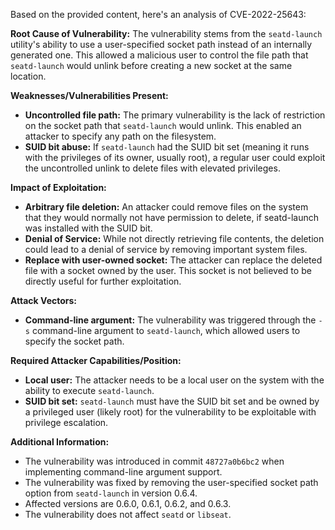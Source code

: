 Based on the provided content, here's an analysis of CVE-2022-25643:

**Root Cause of Vulnerability:**
The vulnerability stems from the `seatd-launch` utility's ability to use a user-specified socket path instead of an internally generated one. This allowed a malicious user to control the file path that `seatd-launch` would unlink before creating a new socket at the same location.

**Weaknesses/Vulnerabilities Present:**
- **Uncontrolled file path:** The primary vulnerability is the lack of restriction on the socket path that `seatd-launch` would unlink. This enabled an attacker to specify any path on the filesystem.
- **SUID bit abuse:** If `seatd-launch` had the SUID bit set (meaning it runs with the privileges of its owner, usually root), a regular user could exploit the uncontrolled unlink to delete files with elevated privileges.

**Impact of Exploitation:**
- **Arbitrary file deletion:** An attacker could remove files on the system that they would normally not have permission to delete, if seatd-launch was installed with the SUID bit.
- **Denial of Service:** While not directly retrieving file contents, the deletion could lead to a denial of service by removing important system files.
- **Replace with user-owned socket:** The attacker can replace the deleted file with a socket owned by the user. This socket is not believed to be directly useful for further exploitation.

**Attack Vectors:**
- **Command-line argument:** The vulnerability was triggered through the `-s` command-line argument to `seatd-launch`, which allowed users to specify the socket path.

**Required Attacker Capabilities/Position:**
- **Local user:** The attacker needs to be a local user on the system with the ability to execute `seatd-launch`.
- **SUID bit set:**  `seatd-launch` must have the SUID bit set and be owned by a privileged user (likely root) for the vulnerability to be exploitable with privilege escalation.

**Additional Information:**
- The vulnerability was introduced in commit `48727a0b6bc2` when implementing command-line argument support.
- The vulnerability was fixed by removing the user-specified socket path option from `seatd-launch` in version 0.6.4.
- Affected versions are 0.6.0, 0.6.1, 0.6.2, and 0.6.3.
- The vulnerability does not affect `seatd` or `libseat`.